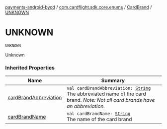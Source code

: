 [payments-android-byod](../../index.md) / [com.cardflight.sdk.core.enums](../index.md) / [CardBrand](index.md) / [UNKNOWN](./-u-n-k-n-o-w-n.md)

# UNKNOWN

`UNKNOWN`

Unknown

### Inherited Properties

| Name | Summary |
|---|---|
| [cardBrandAbbreviation](card-brand-abbreviation.md) | `val cardBrandAbbreviation: `[`String`](https://kotlinlang.org/api/latest/jvm/stdlib/kotlin/-string/index.html)<br>The abbreviated name of the card brand. *Note: Not all card brands have an abbreviation.* |
| [cardBrandName](card-brand-name.md) | `val cardBrandName: `[`String`](https://kotlinlang.org/api/latest/jvm/stdlib/kotlin/-string/index.html)<br>The name of the card brand |
